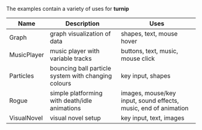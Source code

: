 The examples contain a variety of uses for **turnip**

| Name | Description | Uses |
| -- | -- | -- |
| Graph | graph visualization of data | shapes, text, mouse hover |
| MusicPlayer | music player with variable tracks | buttons, text, music, mouse click |
| Particles | bouncing ball particle system with changing colours | key input, shapes |
| Rogue | simple platforming with death/idle animations | images, mouse/key input, sound effects, music, end of animation |
| VisualNovel | visual novel setup | key input, text, images |
